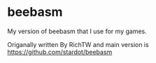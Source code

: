 # beebasm
My version of beebasm that I use for my games.

Origanally written By RichTW and main version is https://github.com/stardot/beebasm

